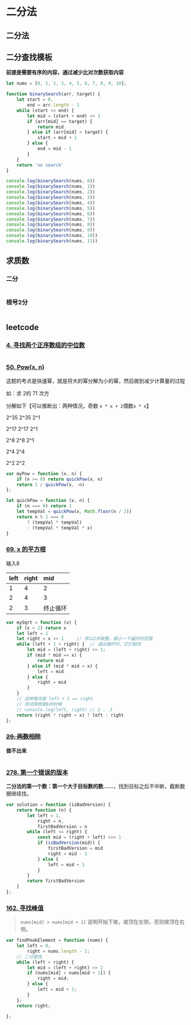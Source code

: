 # 二分法

## 二分法

## 二分查找模板

**前提是需要有序的内容，通过减少比对次数获取内容**

```javascript
let nums = [0, 1, 2, 3, 4, 5, 6, 7, 8, 9, 10];

function binarySearch(arr, target) {
    let start = 0,
        end = arr.length - 1
    while (start <= end) {
        let mid = (start + end) >> 1
        if (arr[mid] == target) {
            return mid
        } else if (arr[mid] < target) {
            start = mid + 1
        } else {
            end = mid - 1
        }
    }
    return 'no search'
}

console.log(binarySearch(nums, 0))
console.log(binarySearch(nums, 1))
console.log(binarySearch(nums, 2))
console.log(binarySearch(nums, 3))
console.log(binarySearch(nums, 4))
console.log(binarySearch(nums, 5))
console.log(binarySearch(nums, 6))
console.log(binarySearch(nums, 7))
console.log(binarySearch(nums, 8))
console.log(binarySearch(nums, 9))
console.log(binarySearch(nums, 10))
console.log(binarySearch(nums, 11))
```

## 求质数

### 二分

```text

```

### 根号2分

```text

```

## leetcode

### [4. 寻找两个正序数组的中位数](https://leetcode-cn.com/problems/median-of-two-sorted-arrays/)

```text

```

### [50. Pow\(x, n\)](https://leetcode-cn.com/problems/powx-n/)

这题的考点是快速幂，就是将大的幂分解为小的幂，然后做到减少计算量的过程

如：求 2的 71 次方

分解如下【可以推断出：两种情况，奇数 `x * x + 2`偶数`x * x`】

2^35 2^35 2^1

2^17 2^17 2^1

2^8 2^8 2^1

2^4 2^4

2^2 2^2

```javascript
var myPow = function (x, n) {
    if (n >= 0) return quickPow(x, n)
    return 1 / quickPow(x, -n)
};

let quickPow = function (x, n) {
    if (n === 0) return 1
    let tempVal = quickPow(x, Math.floor(n / 2))
    return n % 2 === 0
        ? (tempVal * tempVal)
        : (tempVal * tempVal * x)
}
```

### [69. x 的平方根](https://leetcode-cn.com/problems/sqrtx/)

输入8

| left | right | mid |
| :--- | :--- | :--- |
| 1 | 4 | 2 |
| 2 | 4 | 3 |
| 2 | 3 | 终止循环 |

```javascript
var mySqrt = function (x) {
    if (x < 2) return x
    let left = 1
    let right = x >> 1     // 除以2并取整，缩小一下遍历的范围
    while (left + 1 < right) {  // 退出循环时，它们相邻
        let mid = (left + right) >> 1;
        if (mid * mid == x) {
            return mid
        } else if (mid * mid < x) {
            left = mid
        } else {
            right = mid
        }
    }
    // 这种情况是 left + 1 == right
    // 测试用例是8的时候
    // console.log(left, right) // 2 ， 3
    return (right * right > x) ? left : right
};
```

### [~~29. 两数相除~~](https://leetcode-cn.com/problems/divide-two-integers/)

**做不出来**

```text

```

### [278. 第一个错误的版本](https://leetcode-cn.com/problems/first-bad-version/)

**二分法的第一个数：第一个大于目标数的数……**，找到目标之后不中断，截断数据继续找。

```javascript
var solution = function (isBadVersion) {
    return function (n) {
        let left = 1,
            right = n,
            firstBadVersion = n
        while (left <= right) {
            const mid = (right + left) >>> 1
            if (isBadVersion(mid)) {
                firstBadVersion = mid
                right = mid - 1
            } else {
                left = mid + 1
            }
        }
        return firstBadVersion
    }
};
```

### [162. 寻找峰值](https://leetcode-cn.com/problems/find-peak-element/)

> `nums[mid] > nums[mid + 1]` 说明开始下坡，坡顶在左侧，否则坡顶在右侧。

```javascript
var findPeakElement = function (nums) {
    let left = 0,
        right = nums.length - 1;
    // 二分查找
    while (left < right) {
        let mid = (left + right) >> 1
        if (nums[mid] > nums[mid + 1]) {
            right = mid;
        } else {
            left = mid + 1;
        }
    };
    return right;

};
```

